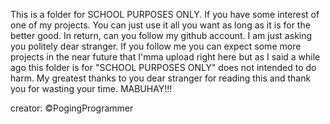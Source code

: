 This is a folder for SCHOOL PURPOSES ONLY. If you have some interest of one of my projects. You can just use it all you want as long as it is for the better good. In return, can you follow my github account. I am just asking you politely dear stranger. If you follow me you can expect some more projects in the near future that I'mma upload right here but as I said a while ago this folder is for "SCHOOL PURPOSES ONLY" does not intended to do harm. My greatest thanks to you dear stranger for reading this and thank you for wasting your time. MABUHAY!!!

creator: ©PogingProgrammer
